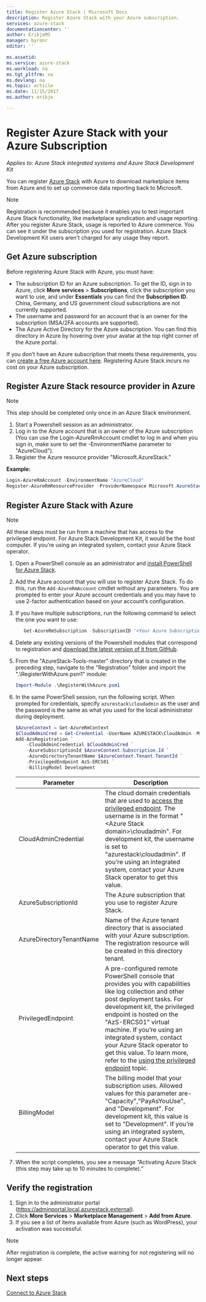 ```yaml
---
title: Register Azure Stack | Microsoft Docs
description: Register Azure Stack with your Azure subscription.
services: azure-stack
documentationcenter: ''
author: ErikjeMS
manager: byronr
editor: ''

ms.assetid: 
ms.service: azure-stack
ms.workload: na
ms.tgt_pltfrm: na
ms.devlang: na
ms.topic: article
ms.date: 11/15/2017
ms.author: erikje

---
```

# Register Azure Stack with your Azure Subscription

*Applies to: Azure Stack integrated systems and Azure Stack Development Kit*

You can register [Azure Stack](azure-stack-poc.md) with Azure to download marketplace items from Azure and to set up commerce data reporting back to Microsoft. 

> [!NOTE]
>Registration is recommended because it enables you to test important Azure Stack functionality, like marketplace syndication and usage reporting. After you register Azure Stack, usage is reported to Azure commerce. You can see it under the subscription you used for registration. Azure Stack Development Kit users aren't charged for any usage they report.
>


## Get Azure subscription

Before registering Azure Stack with Azure, you must have:

- The subscription ID for an Azure subscription. To get the ID, sign in to Azure, click **More services** > **Subscriptions**, click the subscription you want to use, and under **Essentials** you can find the **Subscription ID**. China, Germany, and US government cloud subscriptions are not currently supported.
- The username and password for an account that is an owner for the subscription (MSA/2FA accounts are supported).
- The Azure Active Directory for the Azure subscription. You can find this directory in Azure by hovering over your avatar at the top right corner of the Azure portal. 

If you don’t have an Azure subscription that meets these requirements, you can [create a free Azure account here](https://azure.microsoft.com/en-us/free/?b=17.06). Registering Azure Stack incurs no cost on your Azure subscription.



## Register Azure Stack resource provider in Azure
> [!NOTE] 
> This step should be completed only once in an Azure Stack environment.
>

1. Start a Powershell session as an administrator.
2. Log in to the Azure account that is an owner of the Azure subscription (You can use the Login-AzureRmAccount cmdlet to log in and when you sign in, make sure to set the -EnvironmentName parameter to "AzureCloud").
3. Register the Azure resource provider "Microsoft.AzureStack."

**Example:** 
```Powershell
Login-AzureRmAccount -EnvironmentName "AzureCloud"
Register-AzureRmResourceProvider -ProviderNamespace Microsoft.AzureStack
```

## Register Azure Stack with Azure

> [!NOTE]
> All these steps must be run from a machine that has access to the privileged endpoint. For Azure Stack Development Kit, it would be the host computer. If you’re using an integrated system, contact your Azure Stack operator.
>

1. Open a PowerShell console as an administrator and [install PowerShell for Azure Stack](azure-stack-powershell-install.md).  

2. Add the Azure account that you will use to register Azure Stack. To do this, run the `Add-AzureRmAccount` cmdlet without any parameters. You are prompted to enter your Azure account credentials and you may have to use 2-factor authentication based on your account’s configuration.  

3. If you have multiple subscriptions, run the following command to select the one you want to use:  

   ```powershell
      Get-AzureRmSubscription -SubscriptionID '<Your Azure Subscription GUID>' | Select-AzureRmSubscription
   ```

4. Delete any existing versions of the Powershell modules that correspond to registration and [download the latest version of it from GitHub](azure-stack-powershell-download.md).  

5. From the "AzureStack-Tools-master" directory that is created in the preceding step, navigate to the "Registration" folder and import the ".\RegisterWithAzure.psm1" module:  

   ```powershell 
   Import-Module .\RegisterWithAzure.psm1 
   ```

6. In the same PowerShell session, run the following script. When prompted for credentials, specify `azurestack\cloudadmin` as the user and the password is the same as what you used for the local administrator during deployment.  

   ```powershell
   $AzureContext = Get-AzureRmContext
   $CloudAdminCred = Get-Credential -UserName AZURESTACK\CloudAdmin -Message "Enter the cloud domain credentials to access the privileged endpoint"
   Add-AzsRegistration `
       -CloudAdminCredential $CloudAdminCred `
       -AzureSubscriptionId $AzureContext.Subscription.Id `
       -AzureDirectoryTenantName $AzureContext.Tenant.TenantId `
       -PrivilegedEndpoint AzS-ERCS01 `
       -BillingModel Development 
   ```

   | Parameter | Description |
   | -------- | ------------- |
   | CloudAdminCredential | The cloud domain credentials that are used to [access the privileged endpoint](azure-stack-privileged-endpoint.md#access-the-privileged-endpoint). The username is in the format "\<Azure Stack domain\>\cloudadmin". For development kit, the username is set to "azurestack\cloudadmin". If you’re using an integrated system, contact your Azure Stack operator to get this value.|
   | AzureSubscriptionId | The Azure subscription that you use to register Azure Stack.|
   | AzureDirectoryTenantName | Name of the Azure tenant directory that is associated with your Azure subscription. The registration resource will be created in this directory tenant. |
   | PrivilegedEndpoint | A pre-configured remote PowerShell console that provides you with capabilities like log collection and other post deployment tasks. For development kit, the privileged endpoint is hosted on the "AzS-ERCS01" virtual machine. If you’re using an integrated system, contact your Azure Stack operator to get this value. To learn more, refer to the [using the privileged endpoint](azure-stack-privileged-endpoint.md) topic.|
   | BillingModel | The billing model that your subscription uses. Allowed values for this parameter are- "Capacity","PayAsYouUse", and "Development". For development kit, this value is set to "Development". If you’re using an integrated system, contact your Azure Stack operator to get this value. |

7. When the script completes, you see a message “Activating Azure Stack (this step may take up to 10 minutes to complete).” 

## Verify the registration

1. Sign in to the administrator portal (https://adminportal.local.azurestack.external).
2. Click **More Services** > **Marketplace Management** > **Add from Azure**.
3. If you see a list of items available from Azure (such as WordPress), your activation was successful.

> [!NOTE]
> After registration is complete, the active warning for not registering will no longer appear.

## Next steps

[Connect to Azure Stack](azure-stack-connect-azure-stack.md)

